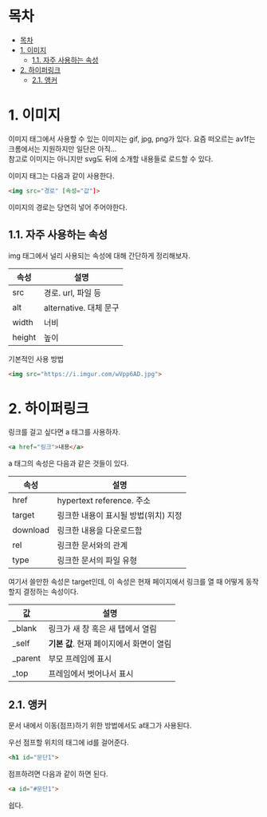 # 목차

- [목차](#목차)
- [1. 이미지](#1-이미지)
  - [1.1. 자주 사용하는 속성](#11-자주-사용하는-속성)
- [2. 하이퍼링크](#2-하이퍼링크)
  - [2.1. 앵커](#21-앵커)

# 1. 이미지

이미지 태그에서 사용할 수 있는 이미지는 gif, jpg, png가 있다. 요즘 떠오르는 av1f는 크롬에서는 지원하지만 일단은 아직...  
참고로 이미지는 아니지만 svg도 뒤에 소개할 내용들로 로드할 수 있다.  

이미지 태그는 다음과 같이 사용한다.  

```html
<img src="경로" [속성="값"]>
```

이미지의 경로는 당연히 넣어 주어야한다.  

## 1.1. 자주 사용하는 속성

img 태그에서 널리 사용되는 속성에 대해 간단하게 정리해보자.  

|속성|설명|
|-|-|
|src|경로. url, 파일 등|
|alt|alternative. 대체 문구|
|width|너비|
|height|높이|

기본적인 사용 방법

```html
<img src="https://i.imgur.com/wVpp6AD.jpg">
```

# 2. 하이퍼링크

링크를 걸고 싶다면 a 태그를 사용하자.  

```html
<a href="링크">내용</a>
```

a 태그의 속성은 다음과 같은 것들이 있다.  

|속성|설명|
|-|-|
|href|hypertext reference. 주소|
|target|링크한 내용이 표시될 방법(위치) 지정|
|download|링크한 내용을 다운로드함|
|rel|링크한 문서와의 관계|
|type|링크한 문서의 파일 유형|

여기서 쓸만한 속성은 target인데, 이 속성은 현재 페이지에서 링크를 열 때 어떻게 동작할지 결정하는 속성이다.  

|값|설명|
|-|-|
|_blank|링크가 새 창 혹은 새 탭에서 열림|
|_self|**기본 값**. 현재 페이지에서 화면이 열림|
|_parent|부모 프레임에 표시|
|_top|프레임에서 벗어나서 표시|

## 2.1. 앵커

문서 내에서 이동(점프)하기 위한 방법에서도 a태그가 사용된다.  

우선 점프할 위치의 태그에 id를 걸어준다.  

```html
<h1 id="문단1">
```

점프하려면 다음과 같이 하면 된다.  

```html
<a id="#문단1">
```

쉽다.